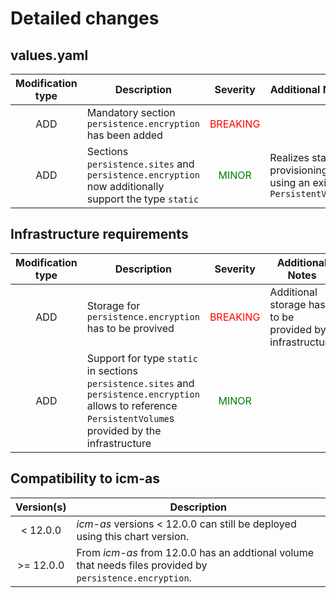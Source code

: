 # Detailed changes

## values.yaml

| Modification type | Description                                                                                         |                Severity                 | Additional Notes                                                  |
|:-----------------:|-----------------------------------------------------------------------------------------------------|:---------------------------------------:|-------------------------------------------------------------------|
|        ADD        | Mandatory section `persistence.encryption` has been added                                           | <span style="color:red">BREAKING</span> |                                                                   |
|        ADD        | Sections `persistence.sites` and `persistence.encryption` now additionally support the type `static` | <span style="color:green">MINOR</span>  | Realizes static provisioning using an existing `PersistentVolume` |


## Infrastructure requirements

| Modification type | Description                                                                                                                                                   |                Severity                 | Additional Notes                                        |
|:-----------------:|---------------------------------------------------------------------------------------------------------------------------------------------------------------|:---------------------------------------:|---------------------------------------------------------|
|        ADD        | Storage for `persistence.encryption` has to be provived                                                                                                       | <span style="color:red">BREAKING</span> | Additional storage has to be provided by infrastructure |
|        ADD        | Support for type `static` in sections `persistence.sites` and `persistence.encryption` allows to reference `PersistentVolume`s provided by the infrastructure | <span style="color:green">MINOR</span>  |                                                         |

## Compatibility to icm-as

|  Version(s)  | Description                                                                                              |
|:------------:|----------------------------------------------------------------------------------------------------------|
| &lt; 12.0.0  | *icm-as* versions < 12.0.0 can still be deployed using this chart version.                               |
| &gt;= 12.0.0 | From *icm-as* from 12.0.0 has an addtional volume that needs files provided by `persistence.encryption`. |
